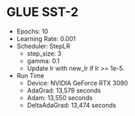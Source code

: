 # GLUE SST-2

- Epochs: 10
- Learning Rate: 0.001
- Scheduler: StepLR
    - step_size: 3
    - gamma: 0.1
    - Update lr with new_lr if lr >= 1e-5.
- Run Time
    - Device: NVIDIA GeForce RTX 3090
    - AdaGrad: 13,579 seconds
    - Adam: 13,550 seconds
    - DeltaAdaGrad: 13,474 seconds
